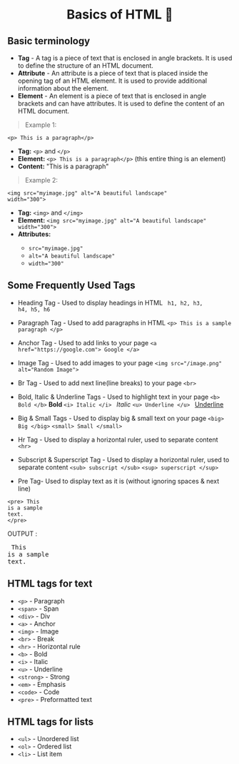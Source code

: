 <h1 align="center"> Basics of HTML  🚀</h1>

## Basic terminology
- **Tag** - A tag is a piece of text that is enclosed in angle brackets. It is used to define the structure of an HTML document.
- **Attribute** - An attribute is a piece of text that is placed inside the opening tag of an HTML element. It is used to provide additional information about the element.
- **Element** - An element is a piece of text that is enclosed in angle brackets and can have attributes. It is used to define the content of an HTML document.



> Example 1:

<code>&lt;p&gt; This is a paragraph&lt;/p&gt;</code>

<ul>
    <li><strong>Tag:</strong> <code>&lt;p&gt;</code> and <code>&lt;/p&gt;</code></li>
    <li><strong>Element:</strong> <code>&lt;p&gt; This is a paragraph&lt;/p&gt;</code> (this entire thing is an element)</li>
    <li><strong>Content:</strong> "This is a paragraph"</li>
</ul>

> Example 2:  

<code>&lt;img src="myimage.jpg" alt="A beautiful landscape" width="300"&gt;</code>

<ul>
    <li><strong>Tag:</strong> <code>&lt;img&gt;</code> and <code>&lt;/img&gt;</code></li>
    <li><strong>Element:</strong> <code>&lt;img src="myimage.jpg" alt="A beautiful landscape" width="300"&gt;</code></li>
    <li><strong>Attributes:</strong></li>
        <ul>
            <li><code>src="myimage.jpg"</code></li>
            <li><code>alt="A beautiful landscape"</code></li>
            <li><code>width="300"</code></li>
        </ul>
</ul>

## Some Frequently Used Tags 
- Heading Tag - Used to display headings in HTML
<code> h1, h2, h3, h4, h5, h6 </code>

- Paragraph Tag - Used to add paragraphs in HTML
``` <p> This is a sample paragraph </p> ```

- Anchor Tag - Used to add links to your page
``` <a href="https://google.com"> Google </a>  ```

- Image Tag - Used to add images to your page
```<img src="/image.png" alt="Random Image">```

- Br Tag - Used to add next line(line breaks) to your page
```<br>```

- Bold, Italic & Underline Tags - Used to highlight text in your page
``` <b> Bold </b> ```  <b> Bold </b>
```<i> Italic </i> ``` <i> Italic </i>
```<u> Underline </u> ``` <u> Underline </u>

- Big & Small Tags - Used to display big & small text on your page
```<big> Big </big>``` 
```<small> Small </small>```

- Hr Tag - Used to display a horizontal ruler, used to separate content
``` <hr>```

- Subscript & Superscript Tag - Used to display a horizontal ruler, used to separate content
```<sub> subscript </sub>```
```<sup> superscript </sup>```

- Pre Tag- Used to display text as it is (without ignoring spaces & next line)

``` 
<pre> This
is a sample
text.
</pre>
```
OUTPUT : 
<pre> This
is a sample
text.
</pre>

## HTML tags for text
- ```<p>``` - Paragraph
- ```<span>``` - Span
- ```<div>``` - Div
- ```<a>``` - Anchor
- ```<img>``` - Image
- ```<br>``` - Break
- ```<hr>``` - Horizontal rule
- ```<b>``` - Bold
- ```<i>``` - Italic
- ```<u>``` - Underline
- ```<strong>``` - Strong
- ```<em>``` - Emphasis
- ```<code>``` - Code
- ```<pre>``` - Preformatted text

## HTML tags for lists
- ```<ul>``` - Unordered list
- ```<ol>``` - Ordered list
- ```<li>``` - List item


##
